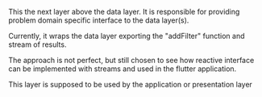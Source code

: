 This the next layer above the data layer. It is responsible for providing
problem domain specific interface to the data layer(s).

Currently, it wraps the data layer exporting the "addFilter" function and
stream of results. 

The approach is not perfect, but still chosen to see how reactive interface
can be implemented with streams and used in the flutter application.

This layer is supposed to be used by the application or presentation layer